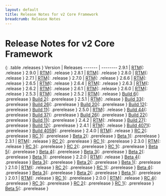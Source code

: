```yaml
---
layout: default
title: Release Notes for v2 Core Framework
breadcrumb: Release Notes
---
```


# Release Notes for v2 Core Framework

{: .table .releases }
Version | Releases
------- | --------
2.9.1   | [RTM](2.9.1){: .release }
2.9.0   | [RTM](2.9.0){: .release }
2.8.1   | [RTM](2.8.1){: .release }
2.8.0   | [RTM](2.8.0){: .release }
2.7.1   | [RTM](2.7.1){: .release }
2.7.0   | [RTM](2.7.0){: .release }
2.6.6   | [RTM](2.6.6){: .release }
2.6.5   | [RTM](2.6.5){: .release }
2.6.4   | [RTM](2.6.4){: .release }
2.6.3   | [RTM](2.6.3){: .release }
2.6.2   | [RTM](2.6.2){: .release }
2.6.1   | [RTM](2.6.1){: .release }
2.6.0   | [RTM](2.6.0){: .release }
2.5.3   | [RTM](2.5.3){: .release }
2.5.2   | [RTM](2.5.2){: .release } [Build 6](2.5.2-pre.6){: .prerelease } [Build 2](2.5.2-pre.2){: .prerelease }
2.5.1   | [RTM](2.5.1){: .release } [Build 33](2.5.1-pre.33){: .prerelease } [Build 26](2.5.1-pre.26){: .prerelease } [Build 20](2.5.1-pre.20){: .prerelease } [Build 12](2.5.1-pre.12){: .prerelease } [Build 11](2.5.1-pre.11){: .prerelease }
2.5.0   | [RTM](2.5.0){: .release } [Build 44](2.5.0-pre.44){: .prerelease } [Build 37](2.5.0-pre.37){: .prerelease } [Build 26](2.5.0-pre.26){: .prerelease } [Build 22](2.5.0-pre.22){: .prerelease } [Build 11](2.5.0-pre.11){: .prerelease }
2.4.2   | [RTM](2.4.2){: .release } [Build 27](2.4.2-pre.27){: .prerelease } [Build 12](2.4.2-pre.12){: .prerelease }
2.4.1   | [RTM](2.4.1){: .release } [Build 4071](2.4.1-pre.build.4071){: .prerelease } [Build 4059](2.4.1-pre.build.4059){: .prerelease }
2.4.0   | [RTM](2.4.0){: .release } [RC 2](2.4.0-rc.2.build4045){: .prerelease } [RC 1](2.4.0-rc.1.build4038){: .prerelease } [Beta 2](2.4.0-beta.2.build4010){: .prerelease } [Beta 1](2.4.0-beta.1.build3958){: .prerelease }
2.3.1   | [RTM](2.3.1){: .release } [RC 2](2.3.1-rc2-build3844){: .prerelease } [RC 1](2.3.1-rc1-build3843){: .prerelease }
2.3.0   | [RTM](2.3.0){: .release } [RC 3](2.3.0-rc3-build3818){: .prerelease } [RC 2](2.3.0-rc2-build3812){: .prerelease } [RC 1](2.3.0-rc1-build3809){: .prerelease } [Beta 5](2.3.0-beta5-build3769){: .prerelease } [Beta 4](2.3.0-beta4-build3742){: .prerelease } [Beta 3](2.3.0-beta3-build3705){: .prerelease } [Beta 2](2.3.0-beta2-build3682){: .prerelease } [Beta 1](2.3.0-beta1-build3642){: .prerelease }
2.2.0   | [RTM](2.2.0){: .release } [Beta 4](2.2.0-beta4-build3444){: .prerelease } [Beta 3](2.2.0-beta3-build3402){: .prerelease } [Beta 2](2.2.0-beta2-build3300){: .prerelease } [Beta 1](2.2.0-beta1-build3239){: .prerelease }
2.1.0   | [RTM](2.1.0){: .release } [RC 2](2.1.0-rc2-build3176){: .prerelease } [RC 1](2.1.0-rc1-build3168){: .prerelease } [Beta 4](2.1.0-beta4-build3109){: .prerelease } [Beta 3](2.1.0-beta3-build3029){: .prerelease } [Beta 2](2.1.0-beta2-build2981){: .prerelease } [Beta 1](2.1.0-beta1-build2945){: .prerelease }
2.0.1   | [RTM](2.0.1){: .release } [RC 1](2.0.1-rc1){: .prerelease }
2.0.0   | [RTM](2.0.0){: .release } [RC 4](2.0.0-rc4-build2924){: .prerelease } [RC 3](2.0.0-rc3-build2880){: .prerelease } [RC 2](2.0.0-rc2-build2857){: .prerelease } [RC 1](2.0.0-rc1-build2826){: .prerelease } [Beta 5](2.0.0-beta5-build2785){: .prerelease }
